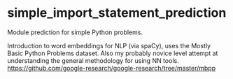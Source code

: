 # simple_import_statement_prediction
 Module prediction for simple Python problems.

Introduction to word embeddings for NLP (via spaCy), uses the Mostly Basic Python Problems dataset. Also my probably novice level attempt at understanding the general methodology for using NN tools.
https://github.com/google-research/google-research/tree/master/mbpp
